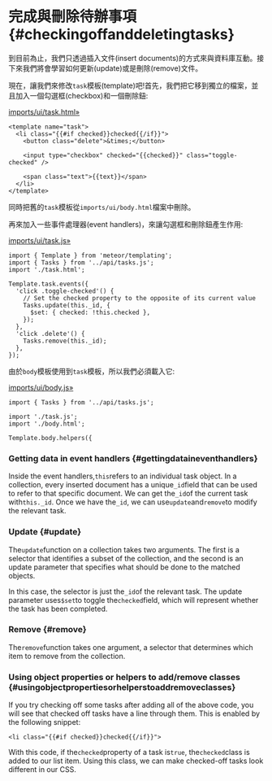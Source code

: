 # 完成與刪除待辦事項 {#checkingoffanddeletingtasks}

到目前為止，我們只透過插入文件\(insert documents\)的方式來與資料庫互動。接下來我們將會學習如何更新\(update\)或是刪除\(remove\)文件。

現在，讓我們來修改`task`模板\(template\)吧!首先，我們把它移到獨立的檔案，並且加入一個勾選框\(checkbox\)和一個刪除鈕:

[imports/ui/task.html»](https://github.com/meteor/simple-todos/commit/0f5a29b2ec349b1beefaea65da8795669eb3fbd6)

```
<template name="task">
  <li class="{{#if checked}}checked{{/if}}">
    <button class="delete">&times;</button>
    
    <input type="checkbox" checked="{{checked}}" class="toggle-checked" />
    
    <span class="text">{{text}}</span>
  </li>
</template>
```

同時把舊的`task`模板從`imports/ui/body.html`檔案中刪除。

再來加入一些事件處理器\(event handlers\)，來讓勾選框和刪除鈕產生作用:

[imports/ui/task.js»](https://github.com/meteor/simple-todos/commit/9662f35f00dfc5bc0f5b6b363f17324d785b6684)

```
import { Template } from 'meteor/templating';
import { Tasks } from '../api/tasks.js';
import './task.html';

Template.task.events({
  'click .toggle-checked'() {
    // Set the checked property to the opposite of its current value
    Tasks.update(this._id, {
      $set: { checked: !this.checked },
    });
  },
  'click .delete'() {
    Tasks.remove(this._id);
  },
});
```

由於`body`模板使用到`task`模板，所以我們必須載入它:

[imports/ui/body.js»](https://github.com/meteor/simple-todos/commit/95760055fbe30f22a0f05154fbfb70628fa4d80b)

```
import { Tasks } from '../api/tasks.js';

import './task.js';
import './body.html';

Template.body.helpers({
```

### Getting data in event handlers {#gettingdataineventhandlers}

Inside the event handlers,`this`refers to an individual task object. In a collection, every inserted document has a unique`_id`field that can be used to refer to that specific document. We can get the`_id`of the current task with`this._id`. Once we have the`_id`, we can use`update`and`remove`to modify the relevant task.

### Update {#update}

The`update`function on a collection takes two arguments. The first is a selector that identifies a subset of the collection, and the second is an update parameter that specifies what should be done to the matched objects.

In this case, the selector is just the`_id`of the relevant task. The update parameter uses`$set`to toggle the`checked`field, which will represent whether the task has been completed.

### Remove {#remove}

The`remove`function takes one argument, a selector that determines which item to remove from the collection.

### Using object properties or helpers to add/remove classes {#usingobjectpropertiesorhelperstoaddremoveclasses}

If you try checking off some tasks after adding all of the above code, you will see that checked off tasks have a line through them. This is enabled by the following snippet:

```
<li class="{{#if checked}}checked{{/if}}">
```

With this code, if the`checked`property of a task is`true`, the`checked`class is added to our list item. Using this class, we can make checked-off tasks look different in our CSS.


